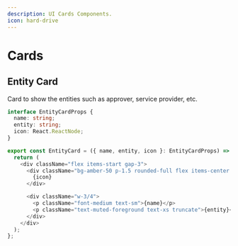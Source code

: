 ```yaml
---
description: UI Cards Components.
icon: hard-drive
---
```


# Cards

## Entity Card

Card to show the entities such as approver, service provider, etc.

```typescript
interface EntityCardProps {
  name: string;
  entity: string;
  icon: React.ReactNode;
}

export const EntityCard = ({ name, entity, icon }: EntityCardProps) => {
  return (
    <div className="flex items-start gap-3">
      <div className="bg-amber-50 p-1.5 rounded-full flex items-center justify-center text-amber-600">
        {icon}
      </div>

      <div className="w-3/4">
        <p className="font-medium text-sm">{name}</p>
        <p className="text-muted-foreground text-xs truncate">{entity}</p>
      </div>
    </div>
  );
};

```

